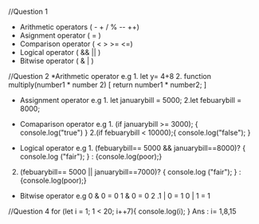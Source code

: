 //Question 1
* Arithmetic operators ( - + / % --  ++)
* Asignment operator ( = )
* Comparison operator ( < > >= <=)
* Logical operator ( &&  || )
* Bitwise operator ( &  | )


//Question 2
*Arithmetic operator
 e.g 1. let y= 4+8
 2. function multiply(number1 * number 2) 
 [ return number1 * number2; ]

 * Assignment operator
 e.g 1. let januarybill = 5000;
 2.let febuarybill = 8000;

 * Comaparison operator 
 e.g 1. (if januarybill >= 3000); {
    console.log("true")
 }
 2.(if febuarybill < 10000);{
    console.log("false");
 }

 * Logical operator
 e.g 1. (febuarybill== 5000 && januarybill==8000)? { console.log ("fair"); } : {console.log(poor);}
  
  2. (febuarybill== 5000 || januarybill==7000)? { console.log ("fair"); } : {console.log(poor);}

  * Bitwise operator
  e.g 0 & 0 = 0
      1 & 0 = 0
 2 .1 | 0 = 1
    0 | 1 = 1


  //Question 4
 for (let i = 1; 1 < 20; i++7){
    console.log(i);
 }
 Ans : i= 1,8,15